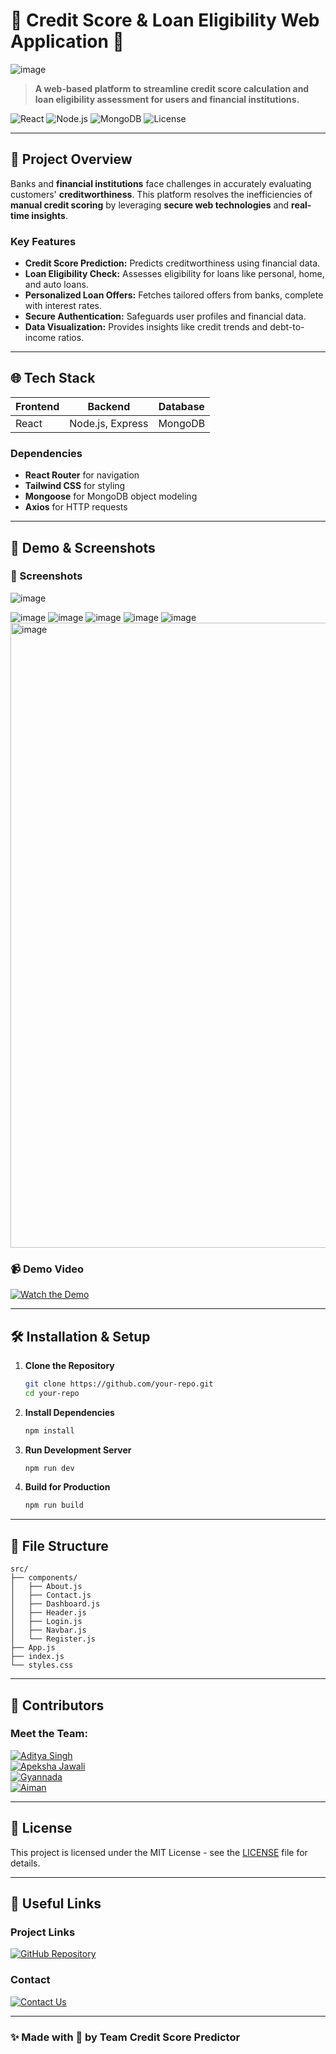 
# 🌟 Credit Score & Loan Eligibility Web Application 🌟

![image](https://github.com/user-attachments/assets/c61dd74d-b4ef-46f3-b903-b3799bd9cb7d)
 <!-- Replace with your banner image -->

> **A web-based platform to streamline credit score calculation and loan eligibility assessment for users and financial institutions.**  

![React](https://img.shields.io/badge/Frontend-React-blue?style=for-the-badge&logo=react)
![Node.js](https://img.shields.io/badge/Backend-Node.js-green?style=for-the-badge&logo=node.js)
![MongoDB](https://img.shields.io/badge/Database-MongoDB-brightgreen?style=for-the-badge&logo=mongodb)
![License](https://img.shields.io/badge/License-MIT-red?style=for-the-badge)

---

## 🚀 Project Overview

Banks and **financial institutions** face challenges in accurately evaluating customers' **creditworthiness**. This platform resolves the inefficiencies of **manual credit scoring** by leveraging **secure web technologies** and **real-time insights**.

### Key Features
- **Credit Score Prediction:** Predicts creditworthiness using financial data.
- **Loan Eligibility Check:** Assesses eligibility for loans like personal, home, and auto loans.
- **Personalized Loan Offers:** Fetches tailored offers from banks, complete with interest rates.
- **Secure Authentication:** Safeguards user profiles and financial data.
- **Data Visualization:** Provides insights like credit trends and debt-to-income ratios.

---

## 🌐 Tech Stack
| **Frontend**  | **Backend**    | **Database** |
| ------------- | -------------- | ------------ |
| React         | Node.js, Express | MongoDB     |

### Dependencies
- **React Router** for navigation
- **Tailwind CSS** for styling
- **Mongoose** for MongoDB object modeling
- **Axios** for HTTP requests

---

## 🎥 Demo & Screenshots

### 📸 Screenshots
![image](https://github.com/user-attachments/assets/29b5226a-c588-4bb4-84b6-81678ba12c88)

![image](https://github.com/user-attachments/assets/952a4442-591b-426c-8707-2b4082c52b73)
![image](https://github.com/user-attachments/assets/e82f49d3-3a5f-48db-ac12-aa000290407e)
![image](https://github.com/user-attachments/assets/21862b9d-57dc-49a1-ad77-af9fdcd681d7)
![image](https://github.com/user-attachments/assets/7d04a58f-6f54-4ca1-a6e5-0d9992c0588e)
![image](https://github.com/user-attachments/assets/5cdc2500-0097-4b5c-93b3-af4c16fe1c60)
<img width="1000" alt="image" src="https://github.com/user-attachments/assets/09616b9b-feb8-49f3-bdeb-c732ea6601b7" />







### 📹 Demo Video
[![Watch the Demo](https://img.shields.io/badge/Watch%20Demo-Click%20Here-green?style=for-the-badge)](https://github.com/user-attachments/assets/ded48a0c-2c30-4dca-9f40-5de74a3c4217)
<!-- Replace with actual link -->

---

## 🛠 Installation & Setup

1. **Clone the Repository**  
   ```bash
   git clone https://github.com/your-repo.git
   cd your-repo
   ```

2. **Install Dependencies**  
   ```bash
   npm install
   ```

3. **Run Development Server**  
   ```bash
   npm run dev
   ```

4. **Build for Production**  
   ```bash
   npm run build
   ```

---

## 📂 File Structure
```plaintext
src/
├── components/
│   ├── About.js
│   ├── Contact.js
│   ├── Dashboard.js
│   ├── Header.js
│   ├── Login.js
│   ├── Navbar.js
│   └── Register.js
├── App.js
├── index.js
└── styles.css
```

---

## 🎨 Contributors

### Meet the Team:
[![Aditya Singh](https://img.shields.io/badge/Aditya%20Singh-Profile-red?style=for-the-badge)](https://github.com/AKdevi99)  
[![Apeksha Jawali](https://img.shields.io/badge/Apeksha%20Jawali-Profile-blue?style=for-the-badge)](https://github.com/Apekshajawali)  
[![Gyannada](https://img.shields.io/badge/Gyannada-Profile-green?style=for-the-badge)](https://github.com/Gyan0706)  
[![Aiman](https://img.shields.io/badge/Aiman-Profile-yellow?style=for-the-badge)](https://github.com/Shaiman-N)

---

## 📜 License
This project is licensed under the MIT License - see the [LICENSE](LICENSE) file for details.

---

## 🔗 Useful Links

### Project Links
[![GitHub Repository](https://img.shields.io/badge/Source%20Code-View%20Here-blue?style=for-the-badge)](https://github.com/your-repo)

### Contact
[![Contact Us](https://img.shields.io/badge/Contact-Email-red?style=for-the-badge)](mailto:your-email@example.com)

---

### ✨ Made with 💖 by Team Credit Score Predictor

